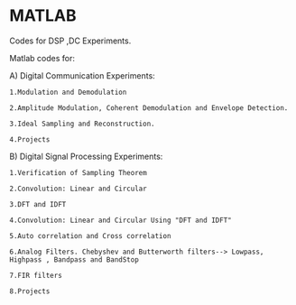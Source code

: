 # MATLAB
Codes for DSP ,DC Experiments.

Matlab codes for:

A) Digital Communication Experiments:

	1.Modulation and Demodulation

	2.Amplitude Modulation, Coherent Demodulation and Envelope Detection.

	3.Ideal Sampling and Reconstruction.

	4.Projects
 B) Digital Signal Processing Experiments:
 	
	1.Verification of Sampling Theorem
	
	2.Convolution: Linear and Circular
	
	3.DFT and IDFT
	
	4.Convolution: Linear and Circular Using "DFT and IDFT"
	
	5.Auto correlation and Cross correlation
	
	6.Analog Filters. Chebyshev and Butterworth filters--> Lowpass, Highpass , Bandpass and BandStop
	
	7.FIR filters
	
	8.Projects
